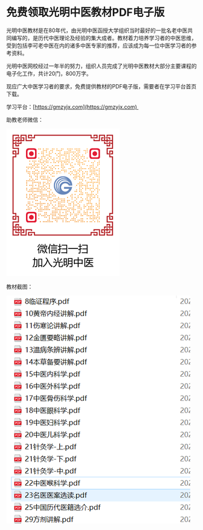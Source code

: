 # 免费领取光明中医教材PDF电子版

光明中医教材是在80年代，由光明中医函授大学组织当时最好的一批名老中医共同编写的，是历代中医理论及经验的集大成者。教材着力培养学习者的中医思维，受到包括李可老中医在内的诸多中医专家的推荐，应该成为每一位中医学习者的参考资料。

光明中医网校经过一年半的努力，组织人员完成了光明中医教材大部分主要课程的电子化工作，共计20门，800万字。

现应广大中医学习者的要求，免费提供教材的PDF电子版，需要者在学习平台首页下载。

学习平台：[https://gmzyjx.com](https://gmzyjx.com) 

助教老师微信：

![](img/lianxi2.png)

教材截图：



![](img/pdf.png)